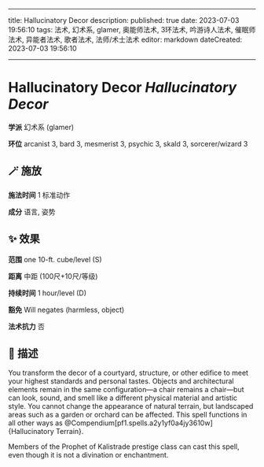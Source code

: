 
---
title: Hallucinatory Decor
description: 
published: true
date: 2023-07-03 19:56:10
tags: 法术, 幻术系, glamer, 奥能师法术, 3环法术, 吟游诗人法术, 催眠师法术, 异能者法术, 歌者法术, 法师/术士法术
editor: markdown
dateCreated: 2023-07-03 19:56:10

---

# **Hallucinatory Decor** *Hallucinatory Decor*

**学派** 幻术系 (glamer) 

**环位** arcanist 3, bard 3, mesmerist 3, psychic 3, skald 3, sorcerer/wizard 3

## 🪄 施放

**施法时间** 1 标准动作

**成分** 语言, 姿势

## ✨ 效果  

**范围** one 10-ft. cube/level (S)

**距离** 中距 (100尺+10尺/等级)  

**持续时间** 1 hour/level (D) 

**豁免** Will negates (harmless, object)

**法术抗力** 否

## 📖 描述

You transform the decor of a courtyard, structure, or other edifice to meet your highest standards and personal tastes. Objects and architectural elements remain in the same configuration&mdash;a chair remains a chair&mdash;but can look, sound, and smell like a different physical material and artistic style. You cannot change the appearance of natural terrain, but landscaped areas such as a garden or orchard can be affected. This spell functions in all other ways as @Compendium[pf1.spells.a2y1yf0a4jy3610w]{Hallucinatory Terrain}.

Members of the Prophet of Kalistrade prestige class can cast this spell, even though it is not a divination or enchantment.
    